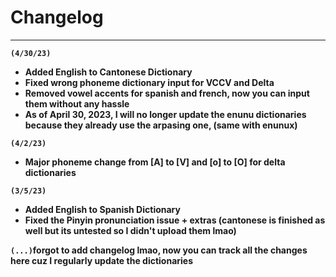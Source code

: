 # Changelog
---
**`(4/30/23)`**
- **Added English to Cantonese Dictionary**
- **Fixed wrong phoneme dictionary input for VCCV and Delta**
- **Removed vowel accents for spanish and french, now you can input them without any hassle**
- **As of April 30, 2023, I will no longer update the enunu dictionaries because they already use the arpasing one, (same with enunux)**

**`(4/2/23)`**
- **Major phoneme change from [A] to [V] and [o] to [O] for delta dictionaries**

**`(3/5/23)`**
- **Added English to Spanish Dictionary**
- **Fixed the Pinyin pronunciation issue + extras (cantonese is finished as well but its untested so I didn't upload them lmao)**

**`(...)`forgot to add changelog lmao, now you can track all the changes here cuz I regularly update the dictionaries**
